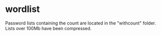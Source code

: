 # wordlist
Password lists containing the count are located in the "withcount" folder. Lists over 100Mb have been compressed.
